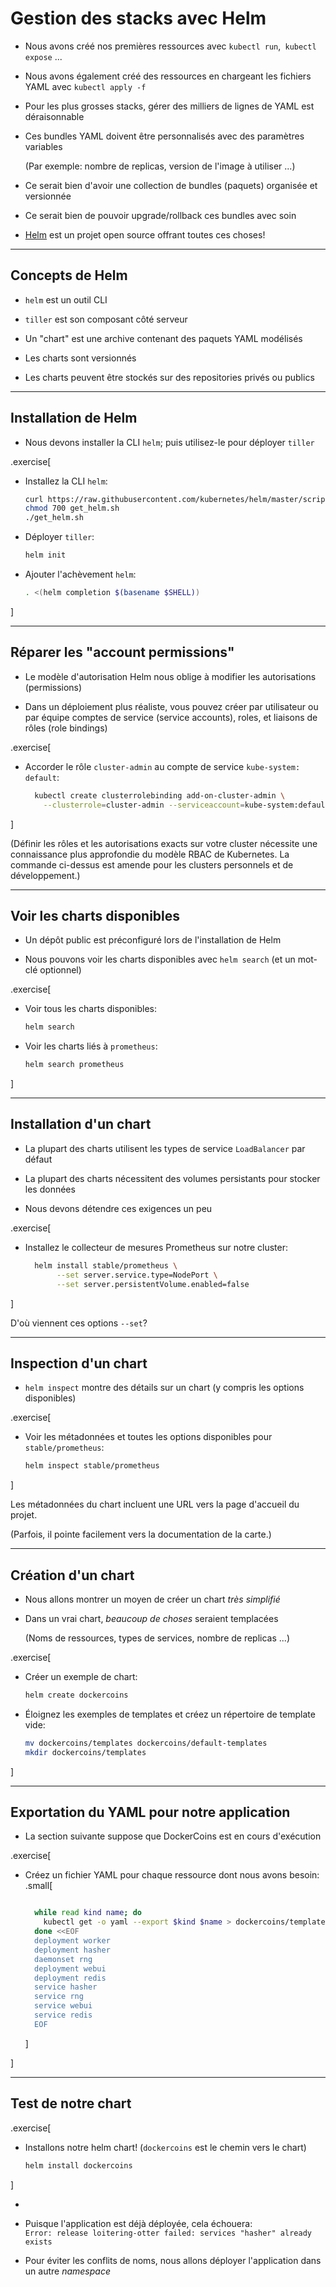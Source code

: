 # Gestion des stacks avec Helm

- Nous avons créé nos premières ressources avec `kubectl run`,` kubectl expose` ...

- Nous avons également créé des ressources en chargeant les fichiers YAML avec `kubectl apply -f`

- Pour les plus grosses stacks, gérer des milliers de lignes de YAML est déraisonnable

- Ces bundles YAML doivent être personnalisés avec des paramètres variables

  (Par exemple: nombre de replicas, version de l'image à utiliser ...)

- Ce serait bien d'avoir une collection de bundles (paquets) organisée et versionnée

- Ce serait bien de pouvoir upgrade/rollback ces bundles avec soin

- [Helm](https://helm.sh/) est un projet open source offrant toutes ces choses!

---

## Concepts de Helm

- `helm` est un outil CLI

- `tiller` est son composant côté serveur

- Un "chart" est une archive contenant des paquets YAML modélisés

- Les charts sont versionnés

- Les charts peuvent être stockés sur des repositories privés ou publics

---

## Installation de Helm

- Nous devons installer la CLI `helm`; puis utilisez-le pour déployer  `tiller`

.exercise[

- Installez la CLI `helm`:
  ```bash
  curl https://raw.githubusercontent.com/kubernetes/helm/master/scripts/get > get_helm.sh
  chmod 700 get_helm.sh
  ./get_helm.sh
  ```

- Déployer `tiller`:
  ```bash
  helm init
  ```

- Ajouter l'achèvement `helm`:
  ```bash
  . <(helm completion $(basename $SHELL))
  ```

]

---

## Réparer les "account permissions"

- Le modèle d'autorisation Helm nous oblige à modifier les autorisations (permissions)

- Dans un déploiement plus réaliste, vous pouvez créer par utilisateur ou par équipe
  comptes de service (service accounts), roles, et liaisons de rôles (role bindings)

.exercise[

- Accorder le rôle `cluster-admin` au compte de service `kube-system: default`:
  ```bash
    kubectl create clusterrolebinding add-on-cluster-admin \
      --clusterrole=cluster-admin --serviceaccount=kube-system:default
  ```

]

(Définir les rôles et les autorisations exacts sur votre cluster nécessite
une connaissance plus approfondie du modèle RBAC de Kubernetes. La commande ci-dessus est
amende pour les clusters personnels et de développement.)

---

## Voir les charts disponibles

- Un dépôt public est préconfiguré lors de l'installation de Helm

- Nous pouvons voir les charts disponibles avec `helm search` (et un mot-clé optionnel)

.exercise[

- Voir tous les charts disponibles:
  ```bash
  helm search
  ```

- Voir les charts liés à `prometheus`:
  ```bash
  helm search prometheus
  ```

]

---

## Installation d'un chart

- La plupart des charts utilisent les types de service `LoadBalancer` par défaut

- La plupart des charts nécessitent des volumes persistants pour stocker les données

- Nous devons détendre ces exigences un peu

.exercise[

- Installez le collecteur de mesures Prometheus sur notre cluster:
  ```bash
    helm install stable/prometheus \
         --set server.service.type=NodePort \
         --set server.persistentVolume.enabled=false
  ```

]

D'où viennent ces options `--set`?

---

## Inspection d'un chart

- `helm inspect` montre des détails sur un chart (y compris les options disponibles)

.exercise[

- Voir les métadonnées et toutes les options disponibles pour `stable/prometheus`:
  ```bash
  helm inspect stable/prometheus
  ```

]

Les métadonnées du chart incluent une URL vers la page d'accueil du projet.

(Parfois, il pointe facilement vers la documentation de la carte.)

---

## Création d'un chart

- Nous allons montrer un moyen de créer un chart *très simplifié*

- Dans un vrai chart, *beaucoup de choses* seraient templacées

  (Noms de ressources, types de services, nombre de replicas ...)

.exercise[

- Créer un exemple de chart:
  ```bash
  helm create dockercoins
  ```

- Éloignez les exemples de templates et créez un répertoire de template vide:
  ```bash
  mv dockercoins/templates dockercoins/default-templates
  mkdir dockercoins/templates
  ```

]

---

## Exportation du YAML pour notre application

- La section suivante suppose que DockerCoins est en cours d'exécution

.exercise[

- Créez un fichier YAML pour chaque ressource dont nous avons besoin:
  .small[
  ```bash

    while read kind name; do
      kubectl get -o yaml --export $kind $name > dockercoins/templates/$name-$kind.yaml
    done <<EOF
    deployment worker
    deployment hasher
    daemonset rng
    deployment webui
    deployment redis
    service hasher
    service rng
    service webui
    service redis
    EOF
  ```
  ]

]

---

## Test de notre chart

.exercise[

- Installons notre helm chart! (`dockercoins` est le chemin vers le chart)
  ```bash
  helm install dockercoins
  ```
]

-

- Puisque l'application est déjà déployée, cela échouera: <br>
`Error: release loitering-otter failed: services "hasher" already exists`

- Pour éviter les conflits de noms, nous allons déployer l'application dans un autre *namespace*
